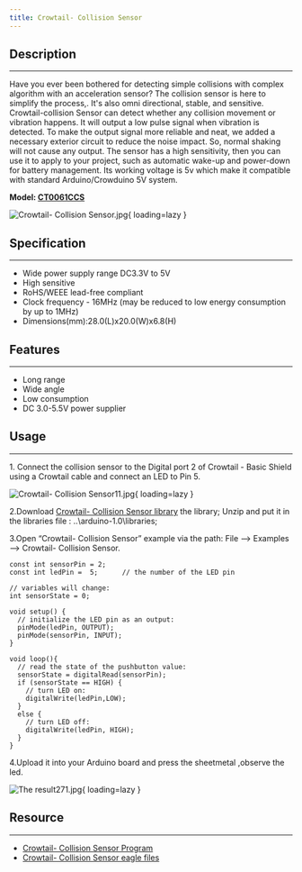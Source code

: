 ```yaml
---
title: Crowtail- Collision Sensor
---
```


## Description
-----------

Have you ever been bothered for detecting simple collisions with complex algorithm with an acceleration sensor? The collision sensor is here to simplify the process,. It's also omni directional, stable, and sensitive. Crowtail-collision Sensor can detect whether any collision movement or vibration happens. It will output a low pulse signal when vibration is detected. To make the output signal more reliable and neat, we added a necessary exterior circuit to reduce the noise impact. So, normal shaking will not cause any output. The sensor has a high sensitivity, then you can use it to apply to your project, such as automatic wake-up and power-down for battery management. Its working voltage is 5v which make it compatible with standard Arduino/Crowduino 5V system.

**Model: [CT0061CCS](http://www.elecrow.com/crowtail-collision-sensor-p-1524.html)**

![Crowtail- Collision Sensor.jpg](https://wiki.elecrow.com/images/thumb/8/8e/Crowtail-_Collision_Sensor.jpg/600px-Crowtail-_Collision_Sensor.jpg){ loading=lazy }

## Specification
-------------

- Wide power supply range DC3.3V to 5V
- High sensitive
- RoHS/WEEE lead-free compliant
- Clock frequency - 16MHz (may be reduced to low energy consumption by up to 1MHz)
- Dimensions(mm):28.0(L)x20.0(W)x6.8(H)

## Features
--------

- Long range
- Wide angle
- Low consumption
- DC 3.0-5.5V power supplier

## Usage
-----

1\. Connect the collision sensor to the Digital port 2 of Crowtail - Basic Shield using a Crowtail cable and connect an LED to Pin 5.

![Crowtail- Collision Sensor11.jpg](https://wiki.elecrow.com/images/thumb/a/a1/Crowtail-_Collision_Sensor11.jpg/500px-Crowtail-_Collision_Sensor11.jpg){ loading=lazy }

2.Download [Crowtail- Collision Sensor library](../../files/Crowtail-Collision-Sensor-zip.md) the library; Unzip and put it in the libraries file : ..\\arduino-1.0\\libraries;

3.Open “Crowtail- Collision Sensor” example via the path: File --&gt; Examples --&gt; Crowtail- Collision Sensor.

```
const int sensorPin = 2;   
const int ledPin =  5;      // the number of the LED pin

// variables will change:
int sensorState = 0;      

void setup() {
  // initialize the LED pin as an output:
  pinMode(ledPin, OUTPUT);      
  pinMode(sensorPin, INPUT);     
}

void loop(){
  // read the state of the pushbutton value:
  sensorState = digitalRead(sensorPin);
  if (sensorState == HIGH) {     
    // turn LED on:    
    digitalWrite(ledPin,LOW);  
  } 
  else {
    // turn LED off:
    digitalWrite(ledPin, HIGH); 
  }
}
```

4.Upload it into your Arduino board and press the sheetmetal ,observe the led.

![The result271.jpg](https://wiki.elecrow.com/images/thumb/b/b3/The_result271.jpg/400px-The_result271.jpg){ loading=lazy }

## Resource
--------

- [Crowtail- Collision Sensor Program](../../files/Crowtail-Collision-Sensor-zip.md)
- [Crowtail- Collision Sensor eagle files](../../files/Crowtail-Collision-Sensor-eagle-files-zip.md)